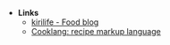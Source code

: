 - **Links**
	- [kirilife - Food blog](http://kirilife.com)
	- [Cooklang: recipe markup language](https://cooklang.org/docs/)
